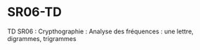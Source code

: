 SR06-TD
=======

TD SR06 : Crypthographie : Analyse des fréquences : une lettre, digrammes, trigrammes
